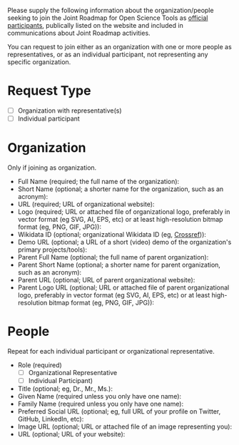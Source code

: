 Please supply the following information about the organization/people seeking to join the Joint Roadmap for Open Science Tools as <a href="http://jrost.org/participants" target="_blank">official participants</a>, publically listed on the website and included in communications about Joint Roadmap activities.

You can request to join either as an organization with one or more people as representatives, or as an individual participant, not representing any specific organization.

# Request Type
- [ ] Organization with representative(s)
- [ ] Individual participant

# Organization
Only if joining as organization.
* Full Name (required; the full name of the organization): 
* Short Name (optional; a shorter name for the organization, such as an acronym): 
* URL (required; URL of organizational website): 
* Logo (required; URL or attached file of organizational logo, preferably in vector format (eg SVG, AI, EPS, etc) or at least high-resolution bitmap format (eg, PNG, GIF, JPG)): 
* Wikidata ID (optional; organizational Wikidata ID (eg, <a href="https://www.wikidata.org/wiki/Q5188229" target="_blank">Crossref</a>)): 
* Demo URL (optional; a URL of a short (video) demo of the organization's primary projects/tools): 
* Parent Full Name (optional; the full name of parent organization): 
* Parent Short Name (optional; a shorter name for  parent organization, such as an acronym): 
* Parent URL (optional; URL of parent organizational website): 
* Parent Logo URL (optional; URL or attached file of parent organizational logo, preferably in vector format (eg SVG, AI, EPS, etc) or at least high-resolution bitmap format (eg, PNG, GIF, JPG)): 

# People
Repeat for each individual participant or organizational representative.
* Role (required)
  * [ ] Organizational Representative
  * [ ] Individual Participant)
* Title (optional; eg, Dr., Mr., Ms.): 
* Given Name (required unless you only have one name): 
* Family Name (required unless you only have one name): 
* Preferred Social URL (optional; eg, full URL of your profile on Twitter, GitHub, LinkedIn, etc): 
* Image URL (optional; URL or attached file of an image representing you): 
* URL (optional; URL of your website): 
